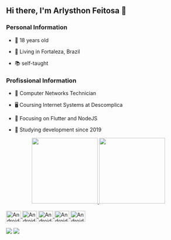 ## Hi there, I'm Arlysthon Feitosa 👋

### Personal Information

  * 🧑 18 years old

  * 🚩 Living in Fortaleza, Brazil

  * 📚 self-taught


### Profissional Information

  * 🌟 Computer Networks Technician
 
  * 🖥️ Coursing Internet Systems at Descomplica 

  * 🎯 Focusing on Flutter and NodeJS

  * 📅 Studying development since 2019

<div align="center">
  <a href="https://github.com/ArlysthonFeitosa">
  <img height="180em" src="https://github-readme-stats.vercel.app/api?username=ArlysthonFeitosa&show_icons=true&theme=tokyonight&include_all_commits=true&count_private=true"/>
  <img height="180em" src="https://github-readme-stats.vercel.app/api/top-langs/?username=ArlysthonFeitosa&layout=compact&langs_count=7&theme=tokyonight"/>
</div>
 
 <div style="display: inline_block"><br>
  <img align="center" alt="Android" height="30" width="40" src="https://cdn.jsdelivr.net/gh/devicons/devicon/icons/git/git-plain-wordmark.svg" />
  <img align="center" alt="Android" height="30" width="40" src="https://cdn.jsdelivr.net/gh/devicons/devicon/icons/python/python-original.svg" />
  <img align="center" alt="Android" height="30" width="40" src="https://cdn.jsdelivr.net/gh/devicons/devicon/icons/java/java-original.svg" />
  <img align="center" alt="Android" height="30" width="40" src="https://cdn.jsdelivr.net/gh/devicons/devicon/icons/kotlin/kotlin-original.svg" />
  <img align="center" alt="Android" height="30" width="40" src="https://cdn.jsdelivr.net/gh/devicons/devicon/icons/flutter/flutter-original.svg" />
</div>
 <br/>
 <a href = "mailto:arlysff04@gmail.com"><img src="https://img.shields.io/badge/Gmail-D14836?style=for-the-badge&logo=gmail&logoColor=white" target="_blank"></a>
  <a href="https://www.linkedin.com/in/arlysthon-feitosa-2900231aa/" target="_blank"><img src="https://img.shields.io/badge/-LinkedIn-%230077B5?style=for-the-badge&logo=linkedin&logoColor=white" target="_blank"></a> 
